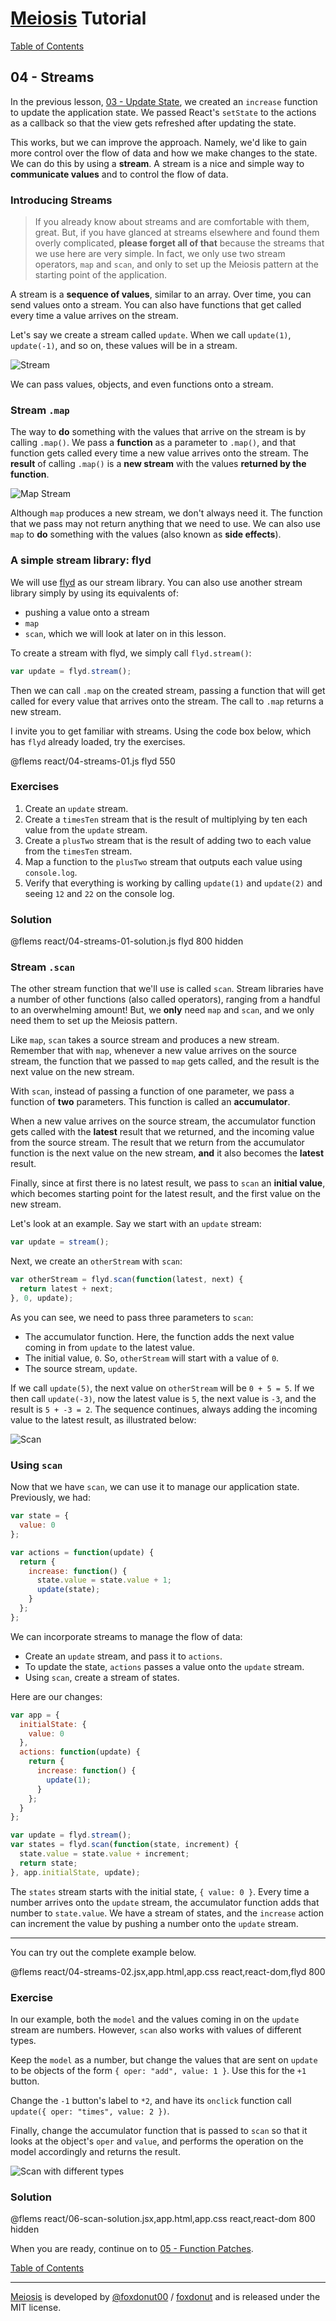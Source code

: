 # [Meiosis](https://meiosis.js.org) Tutorial

[Table of Contents](toc.html)

## 04 - Streams

In the previous lesson, [03 - Update State](03-update-state-react.html), we created an `increase`
function to update the application state. We passed React's `setState` to the actions as a
callback so that the view gets refreshed after updating the state.

This works, but we can improve the approach. Namely, we'd like to gain more control over the
flow of data and how we make changes to the state. We can do this by using a **stream**. A
stream is a nice and simple way to **communicate values** and to control the flow of data.

### Introducing Streams

> If you already know about streams and are comfortable with them, great. But, if you have
glanced at streams elsewhere and found them overly complicated, **please forget all of that**
because the streams that we use here are very simple. In fact, we only use two stream operators,
`map` and `scan`, and only to set up the Meiosis pattern at the starting point of the
application.

A stream is a **sequence of values**, similar to an array. Over time, you can send values onto
a stream. You can also have functions that get called every time a value arrives on the stream.

Let's say we create a stream called `update`. When we call `update(1)`, `update(-1)`, and so on,
these values will be in a stream.

![Stream](04-streams-02.svg)

We can pass values, objects, and even functions onto a stream.

### Stream `.map`

The way to **do** something with the values that arrive on the stream is by calling `.map()`. We
pass a **function** as a parameter to `.map()`, and that function gets called every time a new
value arrives onto the stream. The **result** of calling `.map()` is a **new stream** with the
values **returned by the function**.

![Map Stream](04-streams-03.svg)

Although `map` produces a new stream, we don't always need it. The function that we pass may not
return anything that we need to use. We can also use `map` to **do** something with the values
(also known as **side effects**).

### A simple stream library: flyd

We will use [flyd](https://github.com/paldepind/flyd) as our stream library. You can also use
another stream library simply by using its equivalents of:
- pushing a value onto a stream
- `map`
- `scan`, which we will look at later on in this lesson.

To create a stream with flyd, we simply call `flyd.stream()`:

```javascript
var update = flyd.stream();
```

Then we can call `.map` on the created stream, passing a function that will get called for
every value that arrives onto the stream. The call to `.map` returns a new stream.

I invite you to get familiar with streams. Using the code box below, which has `flyd`
already loaded, try the exercises.

@flems react/04-streams-01.js flyd 550

### Exercises

1. Create an `update` stream.
1. Create a `timesTen` stream that is the result of multiplying by ten each value from the
`update` stream.
1. Create a `plusTwo` stream that is the result of adding two to each value from the
`timesTen` stream.
1. Map a function to the `plusTwo` stream that outputs each value using `console.log`.
1. Verify that everything is working by calling `update(1)` and `update(2)` and seeing
`12` and `22` on the console log.

### Solution

@flems react/04-streams-01-solution.js flyd 800 hidden

### Stream `.scan`

The other stream function that we'll use is called `scan`. Stream libraries have a number of
other functions (also called operators), ranging from a handful to an
overwhelming amount! But, we **only** need `map` and `scan`, and we only need them to set up
the Meiosis pattern.

Like `map`, `scan` takes a source stream and produces a new stream. Remember that with `map`,
whenever a new value arrives on the source stream, the function that we passed to `map` gets
called, and the result is the next value on the new stream.

With `scan`, instead of passing a function of one parameter, we pass a function of **two**
parameters. This function is called an **accumulator**.

When a new value arrives on the source stream, the accumulator function gets called with the
**latest** result that we returned, and the incoming value from the source stream. The result that
we return from the accumulator function is the next value on the new stream, **and** it also
becomes the **latest** result.

Finally, since at first there is no latest result, we pass to `scan` an **initial value**, which
becomes starting point for the latest result, and the first value on the new stream.

Let's look at an example. Say we start with an `update` stream:

```js
var update = stream();
```

Next, we create an `otherStream` with `scan`:

```js
var otherStream = flyd.scan(function(latest, next) {
  return latest + next;
}, 0, update);
```

As you can see, we need to pass three parameters to `scan`:

- The accumulator function. Here, the function adds the next value coming in from `update` to the
latest value.
- The initial value, `0`. So, `otherStream` will start with a value of `0`.
- The source stream, `update`.

If we call `update(5)`, the next value on `otherStream` will be `0 + 5 = 5`. If we then call
`update(-3)`, now the latest value is `5`, the next value is `-3`, and the result is `5 + -3 = 2`.
The sequence continues, always adding the incoming value to the latest result, as illustrated
below:

![Scan](04-scan-01.svg)

### Using `scan`

Now that we have `scan`, we can use it to manage our application state. Previously, we had:

```js
var state = {
  value: 0
};

var actions = function(update) {
  return {
    increase: function() {
      state.value = state.value + 1;
      update(state);
    }
  };
};
```

We can incorporate streams to manage the flow of data:

- Create an `update` stream, and pass it to `actions`.
- To update the state, `actions` passes a value onto the `update` stream.
- Using `scan`, create a stream of states.

Here are our changes:

```js
var app = {
  initialState: {
    value: 0
  },
  actions: function(update) {
    return {
      increase: function() {
        update(1);
      }
    };
  }
};

var update = flyd.stream();
var states = flyd.scan(function(state, increment) {
  state.value = state.value + increment;
  return state;
}, app.initialState, update);
```

The `states` stream starts with the initial state, `{ value: 0 }`. Every time a number arrives
onto the `update` stream, the accumulator function adds that number to `state.value`. We have a
stream of states, and the `increase` action can increment the value by pushing a number onto
the `update` stream.

-----

You can try out the complete example below.

@flems react/04-streams-02.jsx,app.html,app.css react,react-dom,flyd 800

### Exercise

In our example, both the `model` and the values coming in on the `update` stream are numbers.
However, `scan` also works with values of different types.

Keep the `model` as a number, but change the values that are sent on `update` to be objects of the
form `{ oper: "add", value: 1 }`. Use this for the `+1` button.

Change the `-1` button's label to `*2`, and have its `onclick` function call
`update({ oper: "times", value: 2 })`.

Finally, change the accumulator function that is passed to `scan` so that it looks at the object's
`oper` and `value`, and performs the operation on the model accordingly and returns the result.

![Scan with different types](04-scan-02.svg)

### Solution

@flems react/06-scan-solution.jsx,app.html,app.css react,react-dom 800 hidden

When you are ready, continue on to [05 - Function Patches](05-function-patches-react.html).

[Table of Contents](toc.html)

-----

[Meiosis](https://meiosis.js.org) is developed by [@foxdonut00](http://twitter.com/foxdonut00) / [foxdonut](https://github.com/foxdonut) and is released under the MIT license.
